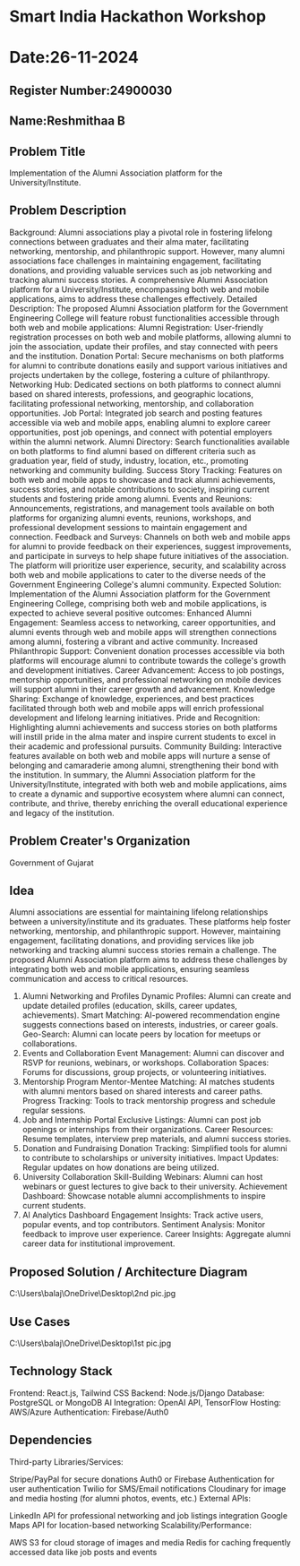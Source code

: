 # Smart India Hackathon Workshop
# Date:26-11-2024
## Register Number:24900030
## Name:Reshmithaa B
## Problem Title
Implementation of the Alumni Association platform for the University/Institute.
## Problem Description
Background: Alumni associations play a pivotal role in fostering lifelong connections between graduates and their alma mater, facilitating networking, mentorship, and philanthropic support. However, many alumni associations face challenges in maintaining engagement, facilitating donations, and providing valuable services such as job networking and tracking alumni success stories. A comprehensive Alumni Association platform for a University/Institute, encompassing both web and mobile applications, aims to address these challenges effectively. Detailed Description: The proposed Alumni Association platform for the Government Engineering College will feature robust functionalities accessible through both web and mobile applications: Alumni Registration: User-friendly registration processes on both web and mobile platforms, allowing alumni to join the association, update their profiles, and stay connected with peers and the institution. Donation Portal: Secure mechanisms on both platforms for alumni to contribute donations easily and support various initiatives and projects undertaken by the college, fostering a culture of philanthropy. Networking Hub: Dedicated sections on both platforms to connect alumni based on shared interests, professions, and geographic locations, facilitating professional networking, mentorship, and collaboration opportunities. Job Portal: Integrated job search and posting features accessible via web and mobile apps, enabling alumni to explore career opportunities, post job openings, and connect with potential employers within the alumni network. Alumni Directory: Search functionalities available on both platforms to find alumni based on different criteria such as graduation year, field of study, industry, location, etc., promoting networking and community building. Success Story Tracking: Features on both web and mobile apps to showcase and track alumni achievements, success stories, and notable contributions to society, inspiring current students and fostering pride among alumni. Events and Reunions: Announcements, registrations, and management tools available on both platforms for organizing alumni events, reunions, workshops, and professional development sessions to maintain engagement and connection. Feedback and Surveys: Channels on both web and mobile apps for alumni to provide feedback on their experiences, suggest improvements, and participate in surveys to help shape future initiatives of the association. The platform will prioritize user experience, security, and scalability across both web and mobile applications to cater to the diverse needs of the Government Engineering College's alumni community. Expected Solution: Implementation of the Alumni Association platform for the Government Engineering College, comprising both web and mobile applications, is expected to achieve several positive outcomes: Enhanced Alumni Engagement: Seamless access to networking, career opportunities, and alumni events through web and mobile apps will strengthen connections among alumni, fostering a vibrant and active community. Increased Philanthropic Support: Convenient donation processes accessible via both platforms will encourage alumni to contribute towards the college's growth and development initiatives. Career Advancement: Access to job postings, mentorship opportunities, and professional networking on mobile devices will support alumni in their career growth and advancement. Knowledge Sharing: Exchange of knowledge, experiences, and best practices facilitated through both web and mobile apps will enrich professional development and lifelong learning initiatives. Pride and Recognition: Highlighting alumni achievements and success stories on both platforms will instill pride in the alma mater and inspire current students to excel in their academic and professional pursuits. Community Building: Interactive features available on both web and mobile apps will nurture a sense of belonging and camaraderie among alumni, strengthening their bond with the institution. In summary, the Alumni Association platform for the University/Institute, integrated with both web and mobile applications, aims to create a dynamic and supportive ecosystem where alumni can connect, contribute, and thrive, thereby enriching the overall educational experience and legacy of the institution.
## Problem Creater's Organization
Government of Gujarat

## Idea
Alumni associations are essential for maintaining lifelong relationships between a university/institute and its graduates. These platforms help foster networking, mentorship, and philanthropic support. However, maintaining engagement, facilitating donations, and providing services like job networking and tracking alumni success stories remain a challenge. The proposed Alumni Association platform aims to address these challenges by integrating both web and mobile applications, ensuring seamless communication and access to critical resources.
1. Alumni Networking and Profiles
Dynamic Profiles: Alumni can create and update detailed profiles (education, skills, career updates, achievements).
Smart Matching: AI-powered recommendation engine suggests connections based on interests, industries, or career goals.
Geo-Search: Alumni can locate peers by location for meetups or collaborations.
2. Events and Collaboration
Event Management: Alumni can discover and RSVP for reunions, webinars, or workshops.
Collaboration Spaces: Forums for discussions, group projects, or volunteering initiatives.
3. Mentorship Program
Mentor-Mentee Matching: AI matches students with alumni mentors based on shared interests and career paths.
Progress Tracking: Tools to track mentorship progress and schedule regular sessions.
4. Job and Internship Portal
Exclusive Listings: Alumni can post job openings or internships from their organizations.
Career Resources: Resume templates, interview prep materials, and alumni success stories.
5. Donation and Fundraising
Donation Tracking: Simplified tools for alumni to contribute to scholarships or university initiatives.
Impact Updates: Regular updates on how donations are being utilized.
6. University Collaboration
Skill-Building Webinars: Alumni can host webinars or guest lectures to give back to their university.
Achievement Dashboard: Showcase notable alumni accomplishments to inspire current students.
7. AI Analytics Dashboard
Engagement Insights: Track active users, popular events, and top contributors.
Sentiment Analysis: Monitor feedback to improve user experience.
Career Insights: Aggregate alumni career data for institutional improvement.


## Proposed Solution / Architecture Diagram
C:\Users\balaj\OneDrive\Desktop\2nd pic.jpg


## Use Cases
C:\Users\balaj\OneDrive\Desktop\1st pic.jpg


## Technology Stack
Frontend: React.js, Tailwind CSS
Backend: Node.js/Django
Database: PostgreSQL or MongoDB
AI Integration: OpenAI API, TensorFlow
Hosting: AWS/Azure
Authentication: Firebase/Auth0 


## Dependencies
Third-party Libraries/Services:

Stripe/PayPal for secure donations
Auth0 or Firebase Authentication for user authentication
Twilio for SMS/Email notifications
Cloudinary for image and media hosting (for alumni photos, events, etc.)
External APIs:

LinkedIn API for professional networking and job listings integration
Google Maps API for location-based networking
Scalability/Performance:

AWS S3 for cloud storage of images and media
Redis for caching frequently accessed data like job posts and events


